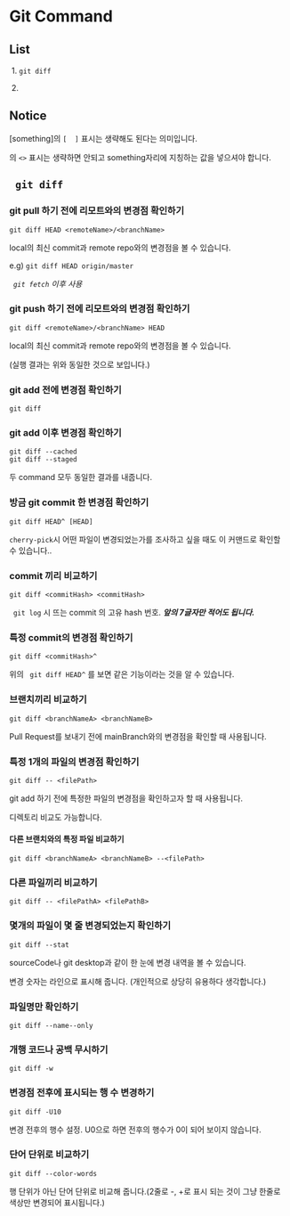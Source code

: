 # Git Command

## 	List
​	1. ```git diff```

​	2. 

## Notice

[something]의 ``` [  ] ``` 표시는 생략해도 된다는 의미입니다.

<something>의 ```<>``` 표시는 생략하면 안되고 something자리에 지칭하는 값을 넣으셔야 합니다.



## ``` git diff```

### git pull 하기 전에 리모트와의 변경점 확인하기

```
git diff HEAD <remoteName>/<branchName>
```

local의 최신 commit과 remote repo와의 변경점을 볼 수 있습니다.

e.g)  ```git diff HEAD origin/master``` 

*``` git fetch``` 이후 사용*



### git push 하기 전에 리모트와의 변경점 확인하기

```
git diff <remoteName>/<branchName> HEAD
```

local의 최신 commit과 remote repo와의 변경점을 볼 수 있습니다.

(실행 결과는 위와 동일한 것으로 보입니다.)



### git add 전에 변경점 확인하기

```
git diff
```



### git add 이후 변경점 확인하기

```
git diff --cached
git diff --staged
```

두 command 모두 동일한 결과를 내줍니다.



### 방금 git commit 한 변경점 확인하기

```
git diff HEAD^ [HEAD]
```

``` cherry-pick ```시 어떤 파일이 변경되었는가를 조사하고 싶을 때도 이 커맨드로 확인할 수 있습니다..



### commit 끼리 비교하기

```
git diff <commitHash> <commitHash>
```

``` git log``` 시 뜨는 commit 의 고유 hash 번호. __*앞의 7글자만 적어도 됩니다.*__



### 특정 commit의 변경점 확인하기

```
git diff <commitHash>^
```

위의 ``` git diff HEAD^``` 를 보면 같은 기능이라는 것을 알 수 있습니다.



### 브랜치끼리 비교하기

```
git diff <branchNameA> <branchNameB>
```

Pull Request를 보내기 전에 mainBranch와의 변경점을 확인할 때 사용됩니다.



### 특정 1개의 파일의 변경점 확인하기

```
git diff -- <filePath>
```

git add 하기 전에 특정한 파일의 변경점을 확인하고자 할 때 사용됩니다.

디렉토리 비교도 가능합니다.

#### 다른 브랜치와의 특정 파일 비교하기

```
git diff <branchNameA> <branchNameB> --<filePath>
```



### 다른 파일끼리 비교하기

```
git diff -- <filePathA> <filePathB>
```



### 몇개의 파일이 몇 줄 변경되었는지 확인하기

```
git diff --stat
```

sourceCode나 git desktop과 같이 한 눈에 변경 내역을 볼 수 있습니다.

변경 숫자는 라인으로 표시해 줍니다. (개인적으로 상당히 유용하다 생각합니다.)



### 파일명만 확인하기

```
git diff --name--only
```



### 개행 코드나 공백 무시하기

```
git diff -w
```



### 변경점 전후에 표시되는 행 수 변경하기

```
git diff -U10
```

변경 전후의 행수 설정. U0으로 하면 전후의 행수가 0이 되어 보이지 않습니다.



### 단어 단위로 비교하기

```
git diff --color-words
```

행 단위가 아닌 단어 단위로 비교해 줍니다.(2줄로 -, +로 표시 되는 것이 그냥 한줄로 색상만 변경되어 표시됩니다.)
